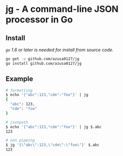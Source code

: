 # jg - A command-line JSON processor in Go

## Install

_`go` 1.6 or later is needed for install from source code._

```bash
go get -u github.com/azusa0127/jg
go install github.com/azusa0127/jg
```

## Example

```bash
# formatting
$ echo '{"abc":123,"cde":"foo"}' | jg
{
  "abc": 123,
  "cde": "foo"
}

# jsonpath
$ echo '{"abc":123,"cde":"foo"}' | jg $.abc
123

# non pipeing
$ jg '{\"abc\":123,\"cde\":\"foo\"}' $.abc
123
```
